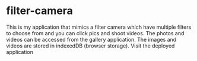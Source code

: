 # filter-camera
This is my application that mimics a filter camera which have multiple filters to choose from and you can click pics and shoot videos. 
The photos and videos can be accessed from the gallery application.
The images and videos are stored in indexedDB (browser storage).
Visit the deployed application
